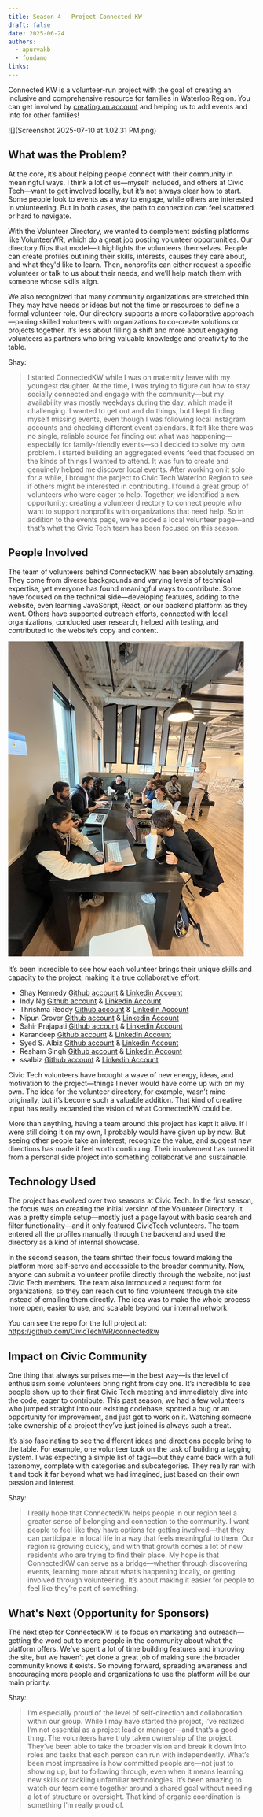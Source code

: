 ```yaml
---
title: Season 4 - Project Connected KW
draft: false
date: 2025-06-24
authors:
  - apurvakb
  - foudamo
links:
---
```

Connected KW is a volunteer-run project with the goal of creating an inclusive and comprehensive resource for families in Waterloo Region. You can get involved by [creating an account](https://cms.connectedkw.com/admin/register) and helping us to add events and info for other families!

![](Screenshot 2025-07-10 at 1.02.31 PM.png)

<!-- more -->
## What was the Problem?
At the core, it’s about helping people connect with their community in meaningful ways. I think a lot of us—myself included, and others at Civic Tech—want to get involved locally, but it’s not always clear how to start. Some people look to events as a way to engage, while others are interested in volunteering. But in both cases, the path to connection can feel scattered or hard to navigate.

With the Volunteer Directory, we wanted to complement existing platforms like VolunteerWR, which do a great job posting volunteer opportunities. Our directory flips that model—it highlights the volunteers themselves. People can create profiles outlining their skills, interests, causes they care about, and what they'd like to learn. Then, nonprofits can either request a specific volunteer or talk to us about their needs, and we’ll help match them with someone whose skills align.

We also recognized that many community organizations are stretched thin. They may have needs or ideas but not the time or resources to define a formal volunteer role. Our directory supports a more collaborative approach—pairing skilled volunteers with organizations to co-create solutions or projects together. It’s less about filling a shift and more about engaging volunteers as partners who bring valuable knowledge and creativity to the table.

Shay: 
> I started ConnectedKW while I was on maternity leave with my youngest daughter. At the time, I was trying to figure out how to stay socially connected and engage with the community—but my availability was mostly weekdays during the day, which made it challenging. I wanted to get out and do things, but I kept finding myself missing events, even though I was following local Instagram accounts and checking different event calendars.
> It felt like there was no single, reliable source for finding out what was happening—especially for family-friendly events—so I decided to solve my own problem. I started building an aggregated events feed that focused on the kinds of things I wanted to attend. It was fun to create and genuinely helped me discover local events.
> After working on it solo for a while, I brought the project to Civic Tech Waterloo Region to see if others might be interested in contributing. I found a great group of volunteers who were eager to help. Together, we identified a new opportunity: creating a volunteer directory to connect people who want to support nonprofits with organizations that need help. So in addition to the events page, we’ve added a local volunteer page—and that’s what the Civic Tech team has been focused on this season.

## People Involved 
The team of volunteers behind ConnectedKW has been absolutely amazing. They come from diverse backgrounds and varying levels of technical expertise, yet everyone has found meaningful ways to contribute. Some have focused on the technical side—developing features, adding to the website, even learning JavaScript, React, or our backend platform as they went. Others have supported outreach efforts, connected with local organizations, conducted user research, helped with testing, and contributed to the website’s copy and content. 

![](IMG_2206.jpeg)

It’s been incredible to see how each volunteer brings their unique skills and capacity to the project, making it a true collaborative effort.

- Shay Kennedy [Github account](https://github.com/s-kennedy) & [Linkedin Account](https://www.linkedin.com/in/shaydreamside/)
- Indy Ng [Github account](https://github.com/writingindy) & [Linkedin Account]()
- Thrishma Reddy [Github account](https://github.com/thrishma) & [Linkedin Account](https://www.linkedin.com/in/thrishma-reddy)
- Nipun Grover [Github account](https://github.com/NipunGrover) & [Linkedin Account]()
- Sahir Prajapati [Github account](https://github.com/noiteration) & [Linkedin Account]()
- Karandeep [Github account](https://github.com/Goldbreaker) & [Linkedin Account]()
- Syed S. Albiz [Github account](https://github.com/ssalb1z) & [Linkedin Account]()
- Resham Singh [Github account](https://github.com/dive-up) & [Linkedin Account]()
- ssalbiz [Github account](https://github.com/ssalbiz-relay) & [Linkedin Account]()

Civic Tech volunteers have brought a wave of new energy, ideas, and motivation to the project—things I never would have come up with on my own. The idea for the volunteer directory, for example, wasn’t mine originally, but it’s become such a valuable addition. That kind of creative input has really expanded the vision of what ConnectedKW could be.

More than anything, having a team around this project has kept it alive. If I were still doing it on my own, I probably would have given up by now. But seeing other people take an interest, recognize the value, and suggest new directions has made it feel worth continuing. Their involvement has turned it from a personal side project into something collaborative and sustainable.

## Technology Used
The project has evolved over two seasons at Civic Tech. In the first season, the focus was on creating the initial version of the Volunteer Directory. It was a pretty simple setup—mostly just a page layout with basic search and filter functionality—and it only featured CivicTech volunteers. The team entered all the profiles manually through the backend and used the directory as a kind of internal showcase.

In the second season, the team shifted their focus toward making the platform more self-serve and accessible to the broader community. Now, anyone can submit a volunteer profile directly through the website, not just Civic Tech members. The team also introduced a request form for organizations, so they can reach out to find volunteers through the site instead of emailing them directly. The idea was to make the whole process more open, easier to use, and scalable beyond our internal network.

You can see the repo for the full project at: https://github.com/CivicTechWR/connectedkw

## Impact on Civic Community
One thing that always surprises me—in the best way—is the level of enthusiasm some volunteers bring right from day one. It’s incredible to see people show up to their first Civic Tech meeting and immediately dive into the code, eager to contribute. This past season, we had a few volunteers who jumped straight into our existing codebase, spotted a bug or an opportunity for improvement, and just got to work on it. Watching someone take ownership of a project they’ve just joined is always such a treat.

It’s also fascinating to see the different ideas and directions people bring to the table. For example, one volunteer took on the task of building a tagging system. I was expecting a simple list of tags—but they came back with a full taxonomy, complete with categories and subcategories. They really ran with it and took it far beyond what we had imagined, just based on their own passion and interest.

Shay: 
>I really hope that ConnectedKW helps people in our region feel a greater sense of belonging and connection to the community. I want people to feel like they have options for getting involved—that they can participate in local life in a way that feels meaningful to them.
>Our region is growing quickly, and with that growth comes a lot of new residents who are trying to find their place. My hope is that ConnectedKW can serve as a bridge—whether through discovering events, learning more about what’s happening locally, or getting involved through volunteering. It’s about making it easier for people to feel like they’re part of something.

## What's Next (Opportunity for Sponsors)
The next step for ConnectedKW is to focus on marketing and outreach—getting the word out to more people in the community about what the platform offers. We’ve spent a lot of time building features and improving the site, but we haven’t yet done a great job of making sure the broader community knows it exists. So moving forward, spreading awareness and encouraging more people and organizations to use the platform will be our main priority.

Shay: 
>I’m especially proud of the level of self-direction and collaboration within our group. While I may have started the project, I’ve realized I’m not essential as a project lead or manager—and that’s a good thing. The volunteers have truly taken ownership of the project. They’ve been able to take the broader vision and break it down into roles and tasks that each person can run with independently.
>What’s been most impressive is how committed people are—not just to showing up, but to following through, even when it means learning new skills or tackling unfamiliar technologies. It’s been amazing to watch our team come together around a shared goal without needing a lot of structure or oversight. That kind of organic coordination is something I’m really proud of.


